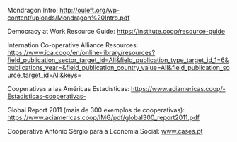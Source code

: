 Mondragon Intro: http://ouleft.org/wp-content/uploads/Mondragon%20Intro.pdf

Democracy at Work Resource Guide: https://institute.coop/resource-guide

Internation Co-operative Alliance Resources: https://www.ica.coop/en/online-library/resources?field_publication_sector_target_id=All&field_publication_type_target_id_1=6&publications_year=&field_publication_country_value=All&field_publication_source_target_id=All&keys=

Cooperativas a las Américas Estadísticas: https://www.aciamericas.coop/-Estadisticas-cooperativas-

Global Report 2011 (mais de 300 exemplos de cooperativas): https://www.aciamericas.coop/IMG/pdf/global300_report2011.pdf

Cooperativa António Sérgio para a Economia Social: www.cases.pt